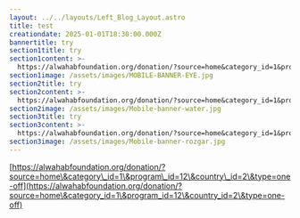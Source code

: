 ```yaml
---
layout: ../../layouts/Left_Blog_Layout.astro
title: test
creationdate: 2025-01-01T18:30:00.000Z
bannertitle: try
section1title: try
section1content: >-
  https://alwahabfoundation.org/donation/?source=home&category_id=1&program_id=12&country_id=2&type=one-off
section1image: /assets/images/MOBILE-BANNER-EYE.jpg
section2title: try
section2content: >-
  https://alwahabfoundation.org/donation/?source=home&category_id=1&program_id=12&country_id=2&type=one-off
section2image: /assets/images/Mobile-banner-water.jpg
section3title: try
section3content: >-
  https://alwahabfoundation.org/donation/?source=home&category_id=1&program_id=12&country_id=2&type=one-off
section3image: /assets/images/Mobile-banner-rozgar.jpg
---
```


[https://alwahabfoundation.org/donation/?source=home\&category\_id=1\&program\_id=12\&country\_id=2\&type=one-off](https://alwahabfoundation.org/donation/?source=home\&category_id=1\&program_id=12\&country_id=2\&type=one-off)
